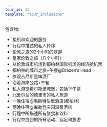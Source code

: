 ```yaml
---
tour_id: 31
template: "tour_inclusions"
---
```

包含物:

* 接机和欢迎的服务
* 行程中描述的私人转移
* 伦敦之旅的2个小时的欢迎
* 皇家伦敦之旅（八个小时）
* 从伦敦城市机场到都柏林国际机场的经济舱机票
* 都柏林的城市之旅+午餐@Brazen’s Head
* 参观吉尼斯黑啤酒厂
* 沿着海岸公路+午餐
* 私人游览希尔斯堡城堡，包括下午茶
* 北爱尔兰的德里市的私人旅游
* 一晚住宿@韦斯特伯里酒店(都柏林)	
* 两晚住宿@库勒登庄园温泉酒店
* 行程中所描述所有膳食和饮料
* 行程中提到的所有活动、远足和旅游
